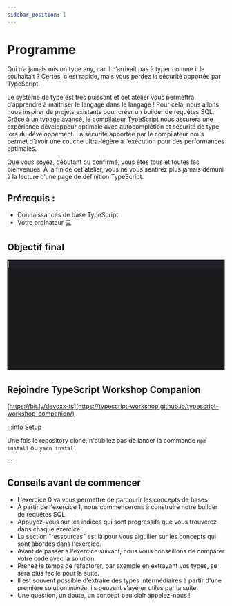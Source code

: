 ```yaml
---
sidebar_position: 1
---
```


# Programme

Qui n’a jamais mis un type any, car il n’arrivait pas à typer comme
il le souhaitait ? Certes, c'est rapide, mais vous perdez la
sécurité apportée par TypeScript.

Le système de type est très puissant et cet atelier vous permettra
d’apprendre à maitriser le langage dans le langage ! Pour cela, nous
allons nous inspirer de projets existants pour créer un builder de
requêtes SQL. Grâce à un typage avancé, le compilateur TypeScript
nous assurera une expérience développeur optimale avec
autocomplétion et sécurité de type lors du développement. La
sécurité apportée par le compilateur nous permet d’avoir une couche
ultra-légère à l’exécution pour des performances optimales.

Que vous soyez, débutant ou confirmé, vous êtes tous et toutes les
bienvenues. À la fin de cet atelier, vous ne vous sentirez plus
jamais démuni à la lecture d’une page de définition TypeScript.

## Prérequis :

- Connaissances de base TypeScript
- Votre ordinateur 💻

## Objectif final

![Démo api final avec autocomplétion](./img/final_dx.gif)

## Rejoindre TypeScript Workshop Companion

[https://bit.ly/devoxx-ts](https://typescript-workshop.github.io/typescript-workshop-companion/)

:::info Setup

Une fois le repository cloné, n'oubliez pas de lancer la commande `npm install` ou `yarn install`

:::

## Conseils avant de commencer

- L'exercice 0 va vous permettre de parcourir les concepts de bases
- À partir de l'exercice 1, nous commencerons à construire notre builder de requêtes SQL.
- Appuyez-vous sur les indices qui sont progressifs que vous trouverez dans chaque exercice.
- La section "ressources" est là pour vous aiguiller sur les concepts qui sont abordés dans l'exercice.
- Avant de passer à l'exercice suivant, nous vous conseillons de comparer votre code avec la solution.
- Prenez le temps de refactorer, par exemple en extrayant vos types, se sera plus facile pour la suite.
- Il est souvent possible d'extraire des types intermédiaires à partir d'une première solution _inlinée_, ils peuvent s'avérer utiles par la suite.
- Une question, un doute, un concept peu clair appelez-nous !
